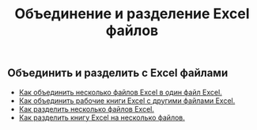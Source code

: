 ﻿---
title: Объединение и разделение Excel файлов
second_title: Aspose.Cells Cloud Documen
linktitle: Слияние и разделение
type: docs
url: /ru/merge-and-split/
keywords: Merge Excel Files,Combine Excel Sheets,Join Excel Spreadsheets,Merge Multiple Excel Files,Split Excel File,Excel Sheet Separator,Excel Workbook Splitte
description: Aspose.Cells Cloud REST API поддерживает работу с merger и splitter в файле Excel. SDK поддерживает различные языки разработки. Они включают Android, C#, Go, Java, NodeJS, Perl, PHP, Python, Ruby и swift
weight: 32
kwords: Объединение файлов Excel, объединение листов Excel, объединение электронных таблиц Excel, объединение нескольких файлов Excel, разделение файлов Excel, разделитель листов Excel, разделитель книг Excel
---
## Объединить и разделить с Excel файлами

- [Как объединить несколько файлов Excel в один файл Excel.](/cells/ru/merge-multi-files-into-excel/)
- [Как объединить рабочие книги Excel с другими файлами Excel.](/cells/ru/merge-an-excel-file-into-the-excel-file/)
- [Как разделить несколько файлов Excel.](/cells/ru/split-multi-excel-files/)
- [Как разделить книгу Excel на несколько файлов.](/cells/ru/split-an-excel-file-to-multi-files/)
